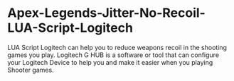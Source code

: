# Apex-Legends-Jitter-No-Recoil-LUA-Script-Logitech
LUA Script Logitech can help you to reduce weapons recoil in the shooting games you play. Logitech G HUB is a software or tool that can configure your Logitech Device to help you and make it easier when you playing Shooter games.
